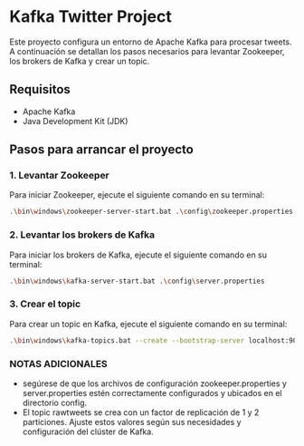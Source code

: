 # Kafka Twitter Project

Este proyecto configura un entorno de Apache Kafka para procesar tweets. A continuación se detallan los pasos necesarios para levantar Zookeeper, los brokers de Kafka y crear un topic.

## Requisitos

- Apache Kafka
- Java Development Kit (JDK)

## Pasos para arrancar el proyecto

### 1. Levantar Zookeeper

Para iniciar Zookeeper, ejecute el siguiente comando en su terminal:

```bash
.\bin\windows\zookeeper-server-start.bat .\config\zookeeper.properties
```
### 2. Levantar los brokers de Kafka

Para iniciar los brokers de Kafka, ejecute el siguiente comando en su terminal:

```bash
.\bin\windows\kafka-server-start.bat .\config\server.properties
```

### 3. Crear el topic

Para crear un topic en Kafka, ejecute el siguiente comando en su terminal:

```bash
.\bin\windows\kafka-topics.bat --create --bootstrap-server localhost:9092 --replication-factor 1 --partitions 2 --topic rawtweets
```

### NOTAS ADICIONALES

- segúrese de que los archivos de configuración zookeeper.properties y server.properties estén correctamente configurados y ubicados en el directorio config.
- El topic rawtweets se crea con un factor de replicación de 1 y 2 particiones. Ajuste estos valores según sus necesidades y configuración del clúster de Kafka.